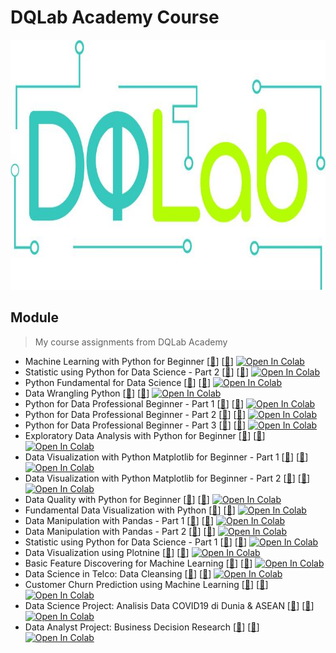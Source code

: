 # DQLab Academy Course
<img src="https://github.com/Bayunova28/DQLab_Academy/blob/main/0214e48c-b2b1-e422-38e4-039835cdc951_cover.jpg" width="1000" height="400">

## Module
> My course assignments from DQLab Academy
- Machine Learning with Python for Beginner [[📂](https://github.com/Bayunova28/DQLab_Academy/tree/main/Machine%20Learning%20with%20Python%20for%20Beginner)] [[📄](https://academy.dqlab.id/certificate/pdf/DQLABDVIZ2KGWCIR/NONTRACK)] [![Open In Colab](https://colab.research.google.com/assets/colab-badge.svg)](https://colab.research.google.com/drive/1K7SHTgrjK72MWL3YIk-9ankLJ2pbMDb4?usp=sharing)
- Statistic using Python for Data Science - Part 2 [[📂](https://github.com/Bayunova28/DQLab_Academy/tree/main/Statistic%20using%20Python%20for%20Data%20Science%20-%20Part%202)] [[📄](https://academy.dqlab.id/certificate/pdf/DQLABSWP1%20JTAUVB/NONTRACK)] [![Open In Colab](https://colab.research.google.com/assets/colab-badge.svg)](https://colab.research.google.com/drive/1_uEde8HSjLn-R4W45Fah7J_Y9gX6WHK9?usp=sharing)
- Python Fundamental for Data Science [[📂](https://github.com/Bayunova28/DQLab_Academy/tree/main/Python%20Fundamental%20for%20Data%20Science)] [[📄](https://academy.dqlab.id/certificate/pdf/DQLABINTP1HAOGOV/NONTRACK)] [![Open In Colab](https://colab.research.google.com/assets/colab-badge.svg)](https://colab.research.google.com/drive/1rAyouMbcySXWA476F8eKDNcwRDyMCSL5?usp=sharing)
- Data Wrangling Python [[📂](https://github.com/Bayunova28/DQLab_Academy/tree/main/Data%20Wrangling%20Python)] [[📄](https://academy.dqlab.id/certificate/pdf/DQLABDTWP1AUATAT/NONTRACK)] [![Open In Colab](https://colab.research.google.com/assets/colab-badge.svg)](https://colab.research.google.com/drive/1MJTq63uZ4wIFHt1M55kixj1laE1ya-6q?usp=sharing)
- Python for Data Professional Beginner - Part 1 [[📂](https://github.com/Bayunova28/DQLab_Academy/tree/main/Python%20for%20Data%20Professional%20Beginner%20-%20Part%201)] [[📄](https://academy.dqlab.id/certificate/pdf/DQLABINTP1BHSSJH/NONTRACK)] [![Open In Colab](https://colab.research.google.com/assets/colab-badge.svg)](https://colab.research.google.com/drive/1DBpIUIyLotPTb1YNpf_gsN-INvPqjcpZ?usp=sharing)
- Python for Data Professional Beginner - Part 2 [[📂](https://github.com/Bayunova28/DQLab_Academy/tree/main/Python%20for%20Data%20Professional%20Beginner%20-%20Part%202)] [[📄](https://academy.dqlab.id/certificate/pdf/DQLABINTP1GBRUVK/NONTRACK)] [![Open In Colab](https://colab.research.google.com/assets/colab-badge.svg)](https://colab.research.google.com/drive/1JYU69miGy7kW2dPpeEADQJ5qrw2QvIon?usp=sharing)
- Python for Data Professional Beginner - Part 3 [[📂](https://github.com/Bayunova28/DQLab_Academy/tree/main/Python%20for%20Data%20Professional%20Beginner%20-%20Part%203)] [[📄](https://academy.dqlab.id/certificate/pdf/DQLABINTP1OPRRRF/NONTRACK)] [![Open In Colab](https://colab.research.google.com/assets/colab-badge.svg)](https://colab.research.google.com/drive/1BmNsy3paFaEDLiFbpSrWFPcgK1iKKRoN?usp=sharing)
- Exploratory Data Analysis with Python for Beginner [[📂](https://github.com/Bayunova28/DQLab_Academy/tree/main/Exploratory%20Data%20Analysis%20with%20Python%20for%20Beginner)] [[📄](https://academy.dqlab.id/certificate/pdf/DQLABINTP1VSJVTR/NONTRACK)] [![Open In Colab](https://colab.research.google.com/assets/colab-badge.svg)](https://colab.research.google.com/drive/1ZQZdFDtcDUhg0lroQxkEkybPnQcRZ_-_?usp=sharing)
- Data Visualization with Python Matplotlib for Beginner - Part 1 [[📂](https://github.com/Bayunova28/DQLab_Academy/tree/main/Data%20Visualization%20with%20Python%20Matplotlib%20for%20Beginner%20-%20Part%201)] [[📄](https://academy.dqlab.id/certificate/pdf/DQLABDTWP1NLJQUM/NONTRACK)] [![Open In Colab](https://colab.research.google.com/assets/colab-badge.svg)](https://colab.research.google.com/drive/1B_ZfyJLITR85X-5Q4Sab8X5jeijAmPat?usp=sharing)
- Data Visualization with Python Matplotlib for Beginner - Part 2 [[📂](https://github.com/Bayunova28/DQLab_Academy/tree/main/Data%20Visualization%20with%20Python%20Matplotlib%20for%20Beginner%20-%20Part%202)] [[📄](https://academy.dqlab.id/certificate/pdf/DQLABINTP1VHTFPO/NONTRACK)] [![Open In Colab](https://colab.research.google.com/assets/colab-badge.svg)](https://colab.research.google.com/drive/1BqYw2tViZ8nh4oehyIUsQDpI6S9-s6Xr?usp=sharing)
- Data Quality with Python for Beginner [[📂](https://github.com/Bayunova28/DQLab_Academy/tree/main/Data%20Quality%20with%20Python%20for%20Beginner)] [[📄](https://academy.dqlab.id/certificate/pdf/DQLABDVIZ2KCRTCA/NONTRACK)] [![Open In Colab](https://colab.research.google.com/assets/colab-badge.svg)](https://colab.research.google.com/drive/148NLq9VhGIOEJoQ_-dWgeOcKZ7CCFfea?usp=sharing)
- Fundamental Data Visualization with Python [[📂](https://github.com/Bayunova28/DQLab_Academy/tree/main/Fundamental%20Data%20Visualization%20with%20Python)] [[📄](https://academy.dqlab.id/certificate/pdf/DQLABINTP1IHJVGJ/NONTRACK)] [![Open In Colab](https://colab.research.google.com/assets/colab-badge.svg)](https://colab.research.google.com/drive/1eh8DOmZUikU5tnT9_iPsaPi-D3oiCdes?usp=sharing)
- Data Manipulation with Pandas - Part 1 [[📂](https://github.com/Bayunova28/DQLab_Academy/tree/main/Data%20Manipulation%20with%20Pandas%20-%20Part%201)] [[📄](https://academy.dqlab.id/certificate/pdf/DQLABINTP1PLTANR/NONTRACK)] [![Open In Colab](https://colab.research.google.com/assets/colab-badge.svg)](https://colab.research.google.com/drive/1iIF_GCqN04rUmoqZEr0jUi1tp_QmDSnn?usp=sharing)
- Data Manipulation with Pandas - Part 2 [[📂](https://github.com/Bayunova28/DQLab_Academy/tree/main/Data%20Manipulation%20with%20Pandas%20-%20Part%202)] [[📄](https://academy.dqlab.id/certificate/pdf/DQLABINTP1EQUEQN/NONTRACK)] [![Open In Colab](https://colab.research.google.com/assets/colab-badge.svg)](https://colab.research.google.com/drive/1Yf8_roeJYSpGxrOiI6f_6Rrwy7Vcaeq0?usp=sharing)
- Statistic using Python for Data Science - Part 1 [[📂](https://github.com/Bayunova28/DQLab_Academy/tree/main/Statistic%20using%20Python%20for%20Data%20Science%20-%20Part%201)] [[📄](https://academy.dqlab.id/certificate/pdf/DQLABSWP1%20RUDEMN/NONTRACK)] [![Open In Colab](https://colab.research.google.com/assets/colab-badge.svg)](https://colab.research.google.com/drive/1vNDv8K1l_51xjanKyOkgAj5Uwp0p-ygK?usp=sharing)
- Data Visualization using Plotnine [[📂](https://github.com/Bayunova28/DQLab_Academy/tree/main/Data%20Visualization%20using%20Plotnine)] [[📄](https://academy.dqlab.id/certificate/pdf/DQLABDVPP9IWQBKH/NONTRACK)] [![Open In Colab](https://colab.research.google.com/assets/colab-badge.svg)](https://colab.research.google.com/drive/1Q0wH3vt6Ffdek-ASR6lxCNveT0Sli4Ww?usp=sharing)
- Basic Feature Discovering for Machine Learning [[📂](https://github.com/Bayunova28/DQLab_Academy/tree/main/Basic%20Feature%20Discovering%20for%20Machine%20Learning)] [[📄](https://academy.dqlab.id/certificate/pdf/DQLABFATPYTIGGPA/NONTRACK)] [![Open In Colab](https://colab.research.google.com/assets/colab-badge.svg)](https://colab.research.google.com/drive/1rLFIukPJ5jFvC1A_aWh9JOkNvnli6mFb?usp=sharing)
- Data Science in Telco: Data Cleansing [[📂](https://github.com/Bayunova28/DQLab_Academy/tree/main/Data%20Science%20in%20Telco:%20Data%20Cleansing)] [[📄](https://academy.dqlab.id/certificate/pdf/DQLABAPL1%20UWOKUP/NONTRACK)] [![Open In Colab](https://colab.research.google.com/assets/colab-badge.svg)](https://colab.research.google.com/drive/1WWcsMVJCDF4OH7uq-x71m72UHLRU1IrX?usp=sharing)
- Customer Churn Prediction using Machine Learning [[📂](https://github.com/Bayunova28/DQLab_Academy/tree/main/Customer%20Churn%20Prediction%20using%20Machine%20Learning)] [[📄](https://academy.dqlab.id/certificate/pdf/DQLABAPL2%20BUPCBF/NONTRACK)] [![Open In Colab](https://colab.research.google.com/assets/colab-badge.svg)](https://colab.research.google.com/drive/1_f1Q7bVeLGj2P81YouFk9KwGmPLuDKJC?usp=sharing)
- Data Science Project: Analisis Data COVID19 di Dunia & ASEAN [[📂](https://github.com/Bayunova28/DQLab_Academy/tree/main/Data%20Science%20Project:%20Analisis%20Data%20COVID19%20di%20Dunia%20%26%20ASEAN)] [[📄](https://academy.dqlab.id/certificate/pdf/DQLABINTP1AAQPJM/NONTRACK)] [![Open In Colab](https://colab.research.google.com/assets/colab-badge.svg)](https://colab.research.google.com/drive/1nyeqviFwPYqBsUCleo8DabWiEFmUvSrm?usp=sharing)
- Data Analyst Project: Business Decision Research [[📂](https://github.com/Bayunova28/DQLab_Academy/tree/main/Data%20Analyst%20Project:%20Business%20Decision%20Research)] [[📄](https://academy.dqlab.id/certificate/pdf/DQLABDVIZ2NLMWCR/NONTRACK)] [![Open In Colab](https://colab.research.google.com/assets/colab-badge.svg)](https://colab.research.google.com/drive/1AvoTDWney0Kn0Q8zMwYX1oq9J7uItZBj?usp=sharing)
